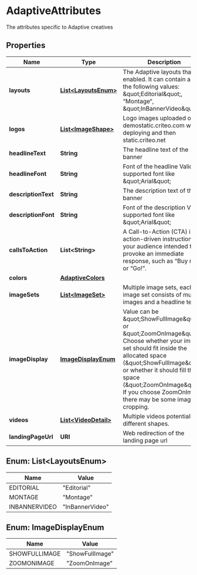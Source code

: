 

# AdaptiveAttributes

The attributes specific to Adaptive creatives

## Properties

| Name | Type | Description | Notes |
|------------ | ------------- | ------------- | -------------|
|**layouts** | [**List&lt;LayoutsEnum&gt;**](#List&lt;LayoutsEnum&gt;) | The Adaptive layouts that are enabled.  It can contain any of the following values: \&quot;Editorial\&quot;, “Montage“, \&quot;InBannerVideo\&quot;. |  |
|**logos** | [**List&lt;ImageShape&gt;**](ImageShape.md) | Logo images uploaded on demostatic.criteo.com when deploying and then static.criteo.net |  |
|**headlineText** | **String** | The headline text of the banner |  |
|**headlineFont** | **String** | Font of the headline  Valid supported font like \&quot;Arial\&quot; |  |
|**descriptionText** | **String** | The description text of the banner |  |
|**descriptionFont** | **String** | Font of the description  Valid supported font like \&quot;Arial\&quot; |  |
|**callsToAction** | **List&lt;String&gt;** | A Call-to-Action (CTA) is an action-driven instruction to your audience intended to provoke an immediate  response, such as “Buy now” or “Go!”. |  |
|**colors** | [**AdaptiveColors**](AdaptiveColors.md) |  |  |
|**imageSets** | [**List&lt;ImageSet&gt;**](ImageSet.md) | Multiple image sets, each image set consists of multiple images and a headline text. |  [optional] |
|**imageDisplay** | [**ImageDisplayEnum**](#ImageDisplayEnum) | Value can be \&quot;ShowFullImage\&quot; or \&quot;ZoomOnImage\&quot;. Choose whether your image set should fit inside the allocated  space (\&quot;ShowFullImage\&quot;) or whether it should fill that space (\&quot;ZoomOnImage\&quot;). If you choose ZoomOnImage, there may be some  image cropping. |  [optional] |
|**videos** | [**List&lt;VideoDetail&gt;**](VideoDetail.md) | Multiple videos potentially in different shapes. |  [optional] |
|**landingPageUrl** | **URI** | Web redirection of the landing page url |  |



## Enum: List&lt;LayoutsEnum&gt;

| Name | Value |
|---- | -----|
| EDITORIAL | &quot;Editorial&quot; |
| MONTAGE | &quot;Montage&quot; |
| INBANNERVIDEO | &quot;InBannerVideo&quot; |



## Enum: ImageDisplayEnum

| Name | Value |
|---- | -----|
| SHOWFULLIMAGE | &quot;ShowFullImage&quot; |
| ZOOMONIMAGE | &quot;ZoomOnImage&quot; |



